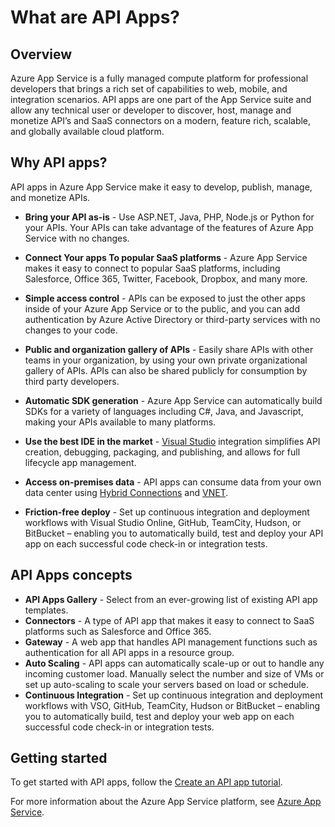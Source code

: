<properties 
	pageTitle="What are API Apps?" 
	description="Learn why Azure App Service is the best platform for developing, publishing, and hosting RESTful APIs." 
	services="app-service\api" 
	documentationCenter=".net" 
	authors="tdykstra" 
	manager="wpickett" 
	editor="jimbe"/>

<tags 
	ms.service="app-service-api" 
	ms.workload="web" 
	ms.tgt_pltfrm="na" 
	ms.devlang="na" 
	ms.topic="article" 
	ms.date="03/06/2015" 
	ms.author="tdykstra"/>

# What are API Apps?

## Overview

Azure App Service is a fully managed compute platform for professional developers that brings a rich set of capabilities to web, mobile, and integration scenarios. API apps are one part of the App Service suite and allow any technical user or developer to discover, host, manage and monetize API’s and SaaS connectors on a modern, feature rich, scalable, and globally available cloud platform.

## Why API apps?

API apps in Azure App Service make it easy to develop, publish, manage, and monetize APIs.

- **Bring your API as-is** - Use ASP.NET, Java, PHP, Node.js or Python for your APIs. Your APIs can take advantage of the features of Azure App Service with no changes.

- **Connect Your apps To popular SaaS platforms** - Azure App Service makes it easy to connect to popular SaaS platforms, including Salesforce, Office 365, Twitter, Facebook, Dropbox, and many more.

- **Simple access control** - APIs can be exposed to just the other apps inside of your Azure App Service or to the public, and you can add authentication by Azure Active Directory or third-party services with no changes to your code.

- **Public and organization gallery of APIs** - Easily share APIs with other teams in your organization, by using your own private organizational gallery of APIs. APIs can also be shared publicly for consumption by third party developers.

- **Automatic SDK generation** - Azure App Service can automatically build SDKs for a variety of languages including C#, Java, and Javascript, making your APIs available to many platforms.

- **Use the best IDE in the market** - [Visual
Studio](/campaigns/visual-studio-2013/) integration simplifies API creation, debugging, packaging, and publishing, and allows for full lifecycle app management.

<!--removing per directive to cut back on size of this section
- **No ops** - Run your API apps in a high-availability environment with automatic patching. API apps deployed with Azure App Service are isolated and are hosted in VMs dedicated to your applications – ensuring predictable performance and security isolation.

- **Automatically scale** - Azure App Service enables you to quickly scale up or out to handle any incoming customer load. Manually select the number and size of VMs or set up
[auto-scaling](/documentation/videos/auto-scaling-azure-web-sites/)
to scale your servers based on load or schedule.
-->

- **Access on-premises data** - API apps can consume data from your own data center using [Hybrid Connections](../integration-hybrid-connection-overview/) and [VNET](../web-sites-integrate-with-vnet/).

- **Friction-free deploy** - Set up continuous integration and deployment workflows with Visual Studio Online, GitHub, TeamCity, Hudson, or BitBucket – enabling you to automatically build, test and deploy your API app on each successful code check-in or integration tests.

## API Apps concepts ##

- **API Apps Gallery** - Select from an ever-growing list of existing API app templates.
- **Connectors** - A type of API app that makes it easy to connect to SaaS platforms such as Salesforce and Office 365.
- **Gateway** - A web app that handles API management functions such as authentication for all API apps in a resource group. 
- **Auto Scaling** - API apps can automatically scale-up or out to handle any incoming customer load. Manually select the number and size of VMs or set up auto-scaling to scale your servers based on load or schedule.
- **Continuous Integration** - Set up continuous integration and deployment workflows with VSO, GitHub, TeamCity, Hudson or BitBucket – enabling you to automatically build, test and deploy your web app on each successful code check-in or integration tests.

## Getting started

To get started with API apps, follow the [Create an API app tutorial](../app-service-dotnet-create-api-app/).

For more information about the Azure App Service platform, see [Azure App Service](../app-service-value-prop-what-is/).
